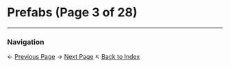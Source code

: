 # Prefabs (Page 3 of 28)

---
### Navigation
← [Previous Page](../Prefabs/page_2.md)
→ [Next Page](../Prefabs/page_4.md)
↖ [Back to Index](../README.md)
